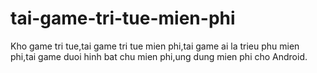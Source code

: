 tai-game-tri-tue-mien-phi
=========================

Kho game tri tue,tai game tri tue mien phi,tai game ai la trieu phu mien phi,tai game duoi hinh bat chu mien phi,ung dung mien phi cho Android.
